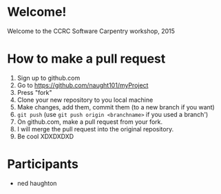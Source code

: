 Welcome!
========

Welcome to the CCRC Software Carpentry workshop, 2015

How to make a pull request
===========================

1. Sign up to github.com
2. Go to https://github.com/naught101/myProject
3. Press "fork"
4. Clone your new repository to you local machine
5. Make changes, add them, commit them (to a new branch if you want)
6. `git push` (use `git push origin <branchname>` if you used a branch')
7. On github.com, make a pull request from your fork.
8. I will merge the pull request into the original repository.
9. Be cool XDXDXDXD

Participants
============

- ned haughton

